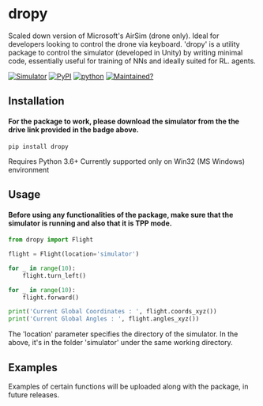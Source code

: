 # dropy

Scaled down version of Microsoft's AirSim (drone only). Ideal for developers looking to control the drone via keyboard. 'dropy' is a utility package to control the simulator (developed in Unity) by writing minimal code, essentially useful for training of NNs and ideally suited for RL. agents.

[![Simulator](https://img.shields.io/badge/Simulator-drive-yellow.svg)](https://drive.google.com)
[![PyPI](https://img.shields.io/badge/PyPI-v0.0.5-blue.svg)](https://pypi.org/project/dropy/)
[![python](https://img.shields.io/badge/python-3.6+-blue.svg)](https://www.python.org)
[![Maintained?](https://img.shields.io/badge/Maintained%3F-YES-green.svg)](https://github.com/gittygupta/dropy)

## Installation

#### For the package to work, please download the simulator from the the drive link provided in the badge above. 

```
pip install dropy
```

Requires Python 3.6+
Currently supported only on Win32 (MS Windows) environment


## Usage

#### Before using any functionalities of the package, make sure that the simulator is running and also that it is TPP mode.

```python
from dropy import Flight

flight = Flight(location='simulator')

for _ in range(10):
    flight.turn_left()

for _ in range(10):
    flight.forward()

print('Current Global Coordinates : ', flight.coords_xyz())
print('Current Global Angles : ', flight.angles_xyz())
```

The 'location' parameter specifies the directory of the simulator. In the above, it's in the folder 'simulator' under the same working directory.

## Examples

Examples of certain functions will be uploaded along with the package, in future releases.
